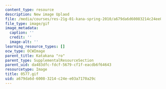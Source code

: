 ```yaml
---
content_type: resource
description: New image Uplaod
file: /media/courses/res-21g-01-kana-spring-2010/a679da6d60083214c24ee03a7170a29c_0577.gif
file_type: image/gif
image_metadata:
  caption: ''
  credit: ''
  image-alt: ''
learning_resource_types: []
ocw_type: OCWImage
parent_title: Katakana "ro"
parent_type: SupplementalResourceSection
parent_uid: da483dfc-fdcf-5679-cf1f-eacdb6f64643
resourcetype: Image
title: 0577.gif
uid: a679da6d-6008-3214-c24e-e03a7170a29c
---
```

